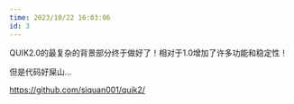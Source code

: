 ```yaml
---
time: 2023/10/22 16:03:06
id: 3
---
```


QUIK2.0的最复杂的背景部分终于做好了！相对于1.0增加了许多功能和稳定性！

但是代码好屎山...

<https://github.com/siquan001/quik2/>